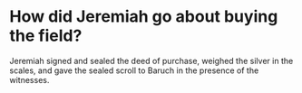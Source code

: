 # How did Jeremiah go about buying the field?

Jeremiah signed and sealed the deed of purchase, weighed the silver in the scales, and gave the sealed scroll to Baruch in the presence of the witnesses.
